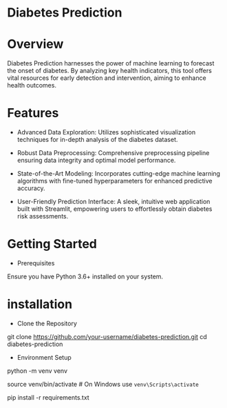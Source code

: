 # Diabetes Prediction

# Overview

Diabetes Prediction harnesses the power of machine learning to forecast the onset of diabetes. By analyzing key health indicators, this tool offers vital resources for early detection and intervention, aiming to enhance health outcomes. 

# Features

* Advanced Data Exploration: Utilizes sophisticated visualization techniques for in-depth analysis of the diabetes dataset.
  
* Robust Data Preprocessing: Comprehensive preprocessing pipeline ensuring data integrity and optimal model performance.
  
* State-of-the-Art Modeling: Incorporates cutting-edge machine learning algorithms with fine-tuned hyperparameters for enhanced predictive accuracy.
  
* User-Friendly Prediction Interface: A sleek, intuitive web application built with Streamlit, empowering users to effortlessly obtain diabetes risk assessments.

# Getting Started

* Prerequisites
  
Ensure you have Python 3.6+ installed on your system.

# installation

* Clone the Repository

git clone https://github.com/your-username/diabetes-prediction.git
cd diabetes-prediction

* Environment Setup

python -m venv venv

source venv/bin/activate  # On Windows use `venv\Scripts\activate`

pip install -r requirements.txt


